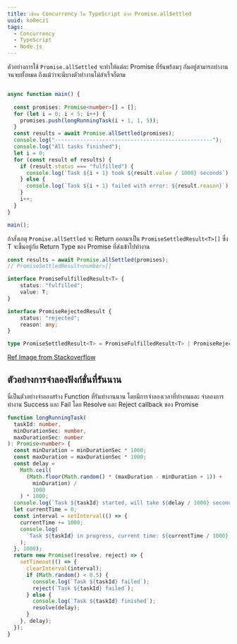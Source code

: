 ```yaml
---
title: เขียน Concurrency ใน TypeScript ด้วย Promise.allSettled
uuid: ko0ecz1
tags:
  - Concurrency
  - TypeScript
  - Node.js
---
```


ตัวอย่างการใช้ `Promise.allSettled` จะทำให้แต่ละ Promise ที่รันพร้อมๆ กันอยู่สามารถทำงานจนจบทั้งหมด ถึงแม้ว่าจะมีบางตัวทำงานไม่สำเร็จก็ตาม


```typescript

async function main() {
  
  const promises: Promise<number>[] = [];
  for (let i = 0; i < 5; i++) {
    promises.push(longRunningTask(i + 1, 1, 5));
  }
  const results = await Promise.allSettled(promises);
  console.log("--------------------------------------------------");
  console.log("All tasks finished");
  let i = 0;
  for (const result of results) {
    if (result.status === "fulfilled") {
      console.log(`Task ${i + 1} took ${result.value / 1000} seconds`);
    } else {
      console.log(`Task ${i + 1} failed with error: ${result.reason}`);
    }
    i++;
  }
}

main();
```

ถ้าสังเกตุ `Promise.allSettled` จะ Return ออกมาเป็น `PromiseSettledResult<T>[]` ซึ่ง T จะขึ้นอยู่กับ Return Type ของ Promise ที่ส่งเข้าไปทำงาน

```typescript
const results = await Promise.allSettled(promises);
// PromiseSettledResult<number>[]
```

```typescript
interface PromiseFulfilledResult<T> {
    status: "fulfilled";
    value: T;
}

interface PromiseRejectedResult {
    status: "rejected";
    reason: any;
}

type PromiseSettledResult<T> = PromiseFulfilledResult<T> | PromiseRejectedResult;
```

[Ref Image from Stackoverflow](https://stackoverflow.com/questions/4844637/what-is-the-difference-between-concurrency-parallelism-and-asynchronous-methods)

## ตัวอย่างการจำลองฟังก์ชั่นที่รันนาน


นี่เป็นตัวอย่างจำลองสร้าง Function ที่รันทำงานนาน โดยมีการจำลองเวลาที่ทำงานและ
จำลองการทำงาน Success และ Fail โดย Resolve และ Reject callback ของ Promise

```typescript
function longRunningTask(
  taskId: number,
  minDurationSec: number,
  maxDurationSec: number
): Promise<number> {
  const minDuration = minDurationSec * 1000;
  const maxDuration = maxDurationSec * 1000;
  const delay =
    Math.ceil(
      (Math.floor(Math.random() * (maxDuration - minDuration + 1)) +
        minDuration) /
        1000
    ) * 1000;
  console.log(`Task ${taskId} started, will take ${delay / 1000} seconds`);
  let currentTime = 0;
  const interval = setInterval(() => {
    currentTime += 1000;
    console.log(
      `Task ${taskId} in progress, current time: ${currentTime / 1000} seconds`
    );
  }, 1000);
  return new Promise((resolve, reject) => {
    setTimeout(() => {
      clearInterval(interval);
      if (Math.random() < 0.5) {
        console.log(`Task ${taskId} failed`);
        reject(`Task ${taskId} failed`);
      } else {
        console.log(`Task ${taskId} finished`);
        resolve(delay);
      }
    }, delay);
  });
}
```
